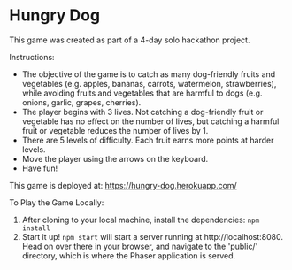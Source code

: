 # Hungry Dog

This game was created as part of a 4-day solo hackathon project.

Instructions:

- The objective of the game is to catch as many dog-friendly fruits and vegetables (e.g. apples, bananas, carrots, watermelon, strawberries), while avoiding fruits and vegetables that are harmful to dogs (e.g. onions, garlic, grapes, cherries).
- The player begins with 3 lives. Not catching a dog-friendly fruit or vegetable has no effect on the number of lives, but catching a harmful fruit or vegetable reduces the number of lives by 1.
- There are 5 levels of difficulty. Each fruit earns more points at harder levels.
- Move the player using the arrows on the keyboard.
- Have fun!

This game is deployed at: https://hungry-dog.herokuapp.com/

To Play the Game Locally:

1. After cloning to your local machine, install the dependencies: `npm install`
2. Start it up! `npm start` will start a server running at http://localhost:8080. Head on over there in your browser, and navigate to the 'public/' directory, which is where the Phaser application is served.
